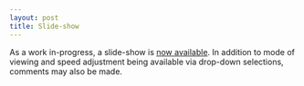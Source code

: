```yaml
---
layout: post
title: Slide-show
---
```


As a work in-progress, a slide-show is [now available](https://www.keepandshare.com/photo4/17036/don-serving-in-a-variety-of-capacities?ifr=y).  In addition to mode of viewing and speed adjustment being available via drop-down selections, comments may also be made.